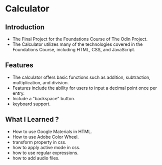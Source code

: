 # Calculator

## Introduction
- The Final Project for the Foundations Course of The Odin Project.
- The Calculator utilizes many of the technologies covered in the Foundations Course, including HTML, CSS, and JavaScript.

## Features
- The calculator offers basic functions such as addition, subtraction, multiplication, and division. 
- Features include the ability for users to input a decimal point once per entry. 
- Include  a "backspace" button.
- keyboard support.

## What I Learned ?
- How to use Google Materials in HTML.
- How to use Adobe Color Wheel.
- transform property in css.
- how to apply active mode in css.
- how to use regular expressions.
- how to add audio files.